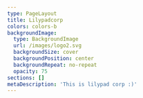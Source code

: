 ```yaml
---
type: PageLayout
title: Lilypadcorp
colors: colors-b
backgroundImage:
  type: BackgroundImage
  url: /images/logo2.svg
  backgroundSize: cover
  backgroundPosition: center
  backgroundRepeat: no-repeat
  opacity: 75
sections: []
metaDescription: 'This is lilypad corp :)'
---
```

